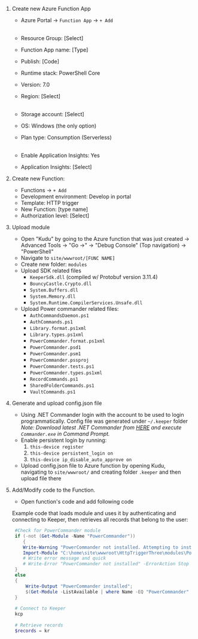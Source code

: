 
1. Create new Azure Function App
    - Azure Portal -> `Function App` -> `+ Add`<br /></br>
  
    - Resource Group: [Select]
    - Function App name: [Type]
    - Publish: [Code]
    - Runtime stack: PowerShell Core
    - Version: 7.0
    - Region: [Select]<br /></br>
  
    - Storage account: [Select]
    - OS: Windows (the only option)
    - Plan type: Consumption (Serverless)<br /></br>
  
    - Enable Application Insights: Yes
    - Application Insights: [Select]
   
2. Create new Function:
    - Functions -> `+ Add`
    - Development environment: Develop in portal
    - Template: HTTP trigger
    - New Function: [type name]
    - Authorization level: [Select]
   
3. Upload module

    - Open "Kudu" by going to the Azure function that was just created -> Advanced Tools -> "Go ->" -> "Debug Console" (Top navigation) -> "PowerShell"
    - Navigate to `site/wwwroot/[FUNC NAME]`
    - Create new folder: `modules`
    - Upload SDK related files
        - `KeeperSdk.dll` (compiled w/ Protobuf version 3.11.4)
        - `BouncyCastle.Crypto.dll`
        - `System.Buffers.dll`
        - `System.Memory.dll`
        - `System.Runtime.CompilerServices.Unsafe.dll`
    - Upload Power commander related files:
        - `AuthCommandsDaemon.ps1`
        - `AuthCommands.ps1`
        - `Library.format.ps1xml`
        - `Library.types.ps1xml`
        - `PowerCommander.format.ps1xml`
        - `PowerCommander.psd1`
        - `PowerCommander.psm1`
        - `PowerCommander.pssproj`
        - `PowerCommander.tests.ps1`
        - `PowerCommander.types.ps1xml`
        - `RecordCommands.ps1`
        - `SharedFolderCommands.ps1`
        - `VaultCommands.ps1`
   
4. Generate and upload config.json file
      - Using .NET Commander login with the account to be used to login programmatically. Config file was generated under `~/.keeper` folder
        _Note: Download latest .NET Commander from [HERE](https://github.com/Keeper-Security/keeper-sdk-dotnet/releases) and execute `Commander.exe` in Command Prompt._
      - Enable persistent login by running:
        1. `this-device register`
        2. `this-device persistent_login on`
        3. `this-device ip_disable_auto_approve on`
      - Upload config.json file to Azure function by opening Kudu, navigating to `site/wwwroot/` and creating folder `.keeper` and then upload file there
   
5. Add/Modify code to the Function.
    - Open function's code and add following code

    Example code that loads module and uses it by authenticating and connecting to Keeper, then retrieves all records that belong to the user:
    
   ```powershell
    #Check for PowerCommander module
    if (-not (Get-Module -Name "PowerCommander"))
       {
       Write-Warning "PowerCommander not installed. Attempting to install..."
       Import-Module "C:\home\site\wwwroot\HttpTriggerThree\modules\PowerCommander.psd1" -Force
       # Write error message and quick
       # Write-Error "PowerCommander not installed" -ErrorAction Stop
    }
    else
    {
        Write-Output "PowerCommander installed";
        $(Get-Module -ListAvailable | where Name -EQ "PowerCommander" | Select-Object Name, Path);
    }
    
    # Connect to Keeper
    kcp
    
    # Retrieve records
    $records = kr
    ```
